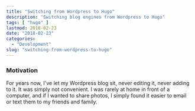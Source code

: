 ```yaml
---
title: "Switching from Wordpress to Hugo"
description: "Switching blog engines from Wordpress to Hugo"
tags: [ "hugo" ]
lastmod: 2018-02-23
date: "2018-02-23"
categories:
  - "Development"
slug: "switching-from-wordpress-to-hugo"
---
```

### Motivation
For years now, I've let my Wordpress blog sit, never editing it, never adding to it. It was simply not convenient. I was rarely at home in front of a computer, and if I wanted to share photos, I simply found it easier to email or text them to my friends and family.